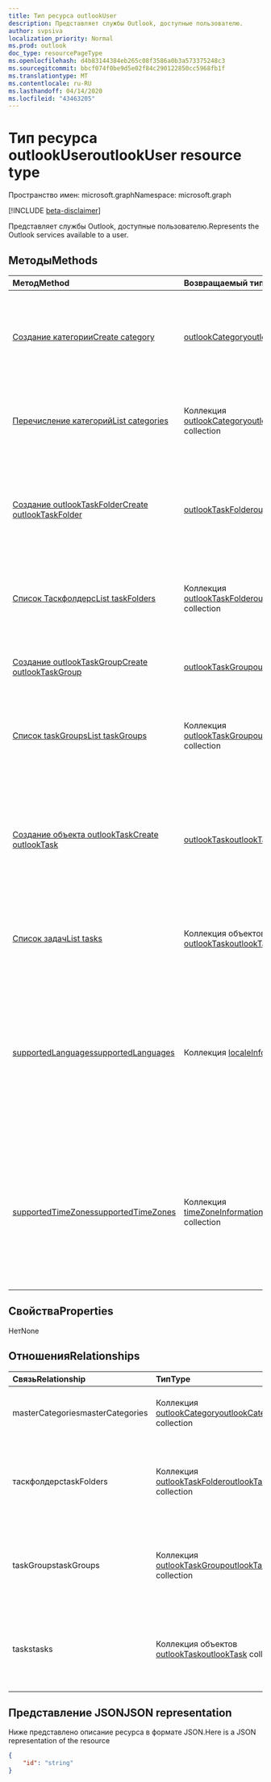```yaml
---
title: Тип ресурса outlookUser
description: Представляет службы Outlook, доступные пользователю.
author: svpsiva
localization_priority: Normal
ms.prod: outlook
doc_type: resourcePageType
ms.openlocfilehash: d4b83144384eb265c08f3586a0b3a573375248c3
ms.sourcegitcommit: bbcf074f0be9d5e02f84c290122850cc5968fb1f
ms.translationtype: MT
ms.contentlocale: ru-RU
ms.lasthandoff: 04/14/2020
ms.locfileid: "43463205"
---
```

# <a name="outlookuser-resource-type"></a><span data-ttu-id="4f80b-103">Тип ресурса outlookUser</span><span class="sxs-lookup"><span data-stu-id="4f80b-103">outlookUser resource type</span></span>

<span data-ttu-id="4f80b-104">Пространство имен: microsoft.graph</span><span class="sxs-lookup"><span data-stu-id="4f80b-104">Namespace: microsoft.graph</span></span>

[!INCLUDE [beta-disclaimer](../../includes/beta-disclaimer.md)]

<span data-ttu-id="4f80b-105">Представляет службы Outlook, доступные пользователю.</span><span class="sxs-lookup"><span data-stu-id="4f80b-105">Represents the Outlook services available to a user.</span></span>


## <a name="methods"></a><span data-ttu-id="4f80b-106">Методы</span><span class="sxs-lookup"><span data-stu-id="4f80b-106">Methods</span></span>

| <span data-ttu-id="4f80b-107">Метод</span><span class="sxs-lookup"><span data-stu-id="4f80b-107">Method</span></span>           | <span data-ttu-id="4f80b-108">Возвращаемый тип</span><span class="sxs-lookup"><span data-stu-id="4f80b-108">Return Type</span></span>    |<span data-ttu-id="4f80b-109">Описание</span><span class="sxs-lookup"><span data-stu-id="4f80b-109">Description</span></span>|
|:---------------|:--------|:----------|
|[<span data-ttu-id="4f80b-110">Создание категории</span><span class="sxs-lookup"><span data-stu-id="4f80b-110">Create category</span></span>](../api/outlookuser-post-mastercategories.md) | [<span data-ttu-id="4f80b-111">outlookCategory</span><span class="sxs-lookup"><span data-stu-id="4f80b-111">outlookCategory</span></span>](outlookcategory.md) |<span data-ttu-id="4f80b-112">Создание объекта **outlookCategory** в основном списке категорий пользователя.</span><span class="sxs-lookup"><span data-stu-id="4f80b-112">Create an **outlookCategory** object in the user's master list of categories.</span></span>|
|[<span data-ttu-id="4f80b-113">Перечисление категорий</span><span class="sxs-lookup"><span data-stu-id="4f80b-113">List categories</span></span>](../api/outlookuser-list-mastercategories.md) | <span data-ttu-id="4f80b-114">Коллекция [outlookCategory](outlookcategory.md)</span><span class="sxs-lookup"><span data-stu-id="4f80b-114">[outlookCategory](outlookcategory.md) collection</span></span> |<span data-ttu-id="4f80b-115">Получение всех категорий, определенных для пользователя.</span><span class="sxs-lookup"><span data-stu-id="4f80b-115">Get all the categories that have been defined for the user.</span></span>|
|[<span data-ttu-id="4f80b-116">Создание outlookTaskFolder</span><span class="sxs-lookup"><span data-stu-id="4f80b-116">Create outlookTaskFolder</span></span>](../api/outlookuser-post-taskfolders.md) |[<span data-ttu-id="4f80b-117">outlookTaskFolder</span><span class="sxs-lookup"><span data-stu-id="4f80b-117">outlookTaskFolder</span></span>](outlooktaskfolder.md)| <span data-ttu-id="4f80b-118">Создайте папку задач в группе задач по умолчанию (`My Tasks`) почтового ящика пользователя.</span><span class="sxs-lookup"><span data-stu-id="4f80b-118">Create a task folder in the default task group (`My Tasks`) of the user's mailbox.</span></span>|
|[<span data-ttu-id="4f80b-119">Список Таскфолдерс</span><span class="sxs-lookup"><span data-stu-id="4f80b-119">List taskFolders</span></span>](../api/outlookuser-list-taskfolders.md) |<span data-ttu-id="4f80b-120">Коллекция [outlookTaskFolder](outlooktaskfolder.md)</span><span class="sxs-lookup"><span data-stu-id="4f80b-120">[outlookTaskFolder](outlooktaskfolder.md) collection</span></span>| <span data-ttu-id="4f80b-121">Получение всех папок задач Outlook в почтовом ящике пользователя.</span><span class="sxs-lookup"><span data-stu-id="4f80b-121">Get all the Outlook task folders in the user's mailbox.</span></span>|
|[<span data-ttu-id="4f80b-122">Создание outlookTaskGroup</span><span class="sxs-lookup"><span data-stu-id="4f80b-122">Create outlookTaskGroup</span></span>](../api/outlookuser-post-taskgroups.md) |[<span data-ttu-id="4f80b-123">outlookTaskGroup</span><span class="sxs-lookup"><span data-stu-id="4f80b-123">outlookTaskGroup</span></span>](outlooktaskgroup.md)| <span data-ttu-id="4f80b-124">Создайте группу задач Outlook в почтовом ящике пользователя.</span><span class="sxs-lookup"><span data-stu-id="4f80b-124">Create an Outlook task group in the user's mailbox.</span></span>|
|[<span data-ttu-id="4f80b-125">Список taskGroups</span><span class="sxs-lookup"><span data-stu-id="4f80b-125">List taskGroups</span></span>](../api/outlookuser-list-taskgroups.md) |<span data-ttu-id="4f80b-126">Коллекция [outlookTaskGroup](outlooktaskgroup.md)</span><span class="sxs-lookup"><span data-stu-id="4f80b-126">[outlookTaskGroup](outlooktaskgroup.md) collection</span></span>| <span data-ttu-id="4f80b-127">Получение всех групп задач Outlook в почтовом ящике пользователя.</span><span class="sxs-lookup"><span data-stu-id="4f80b-127">Get all the Outlook task groups in the user's mailbox.</span></span>|
|[<span data-ttu-id="4f80b-128">Создание объекта outlookTask</span><span class="sxs-lookup"><span data-stu-id="4f80b-128">Create outlookTask</span></span>](../api/outlookuser-post-tasks.md) |[<span data-ttu-id="4f80b-129">outlookTask</span><span class="sxs-lookup"><span data-stu-id="4f80b-129">outlookTask</span></span>](outlooktask.md)| <span data-ttu-id="4f80b-130">Создайте задачу Outlook в группе задач по умолчанию (`My Tasks`) и папке задач по умолчанию (`Tasks`) в почтовом ящике пользователя.</span><span class="sxs-lookup"><span data-stu-id="4f80b-130">Create an Outlook task in the default task group (`My Tasks`) and default task folder (`Tasks`) in the user's mailbox.</span></span>|
|[<span data-ttu-id="4f80b-131">Список задач</span><span class="sxs-lookup"><span data-stu-id="4f80b-131">List tasks</span></span>](../api/outlookuser-list-tasks.md) |<span data-ttu-id="4f80b-132">Коллекция объектов [outlookTask](outlooktask.md)</span><span class="sxs-lookup"><span data-stu-id="4f80b-132">[outlookTask](outlooktask.md) collection</span></span>| <span data-ttu-id="4f80b-133">Получение всех задач Outlook в почтовом ящике пользователя.</span><span class="sxs-lookup"><span data-stu-id="4f80b-133">Get all the Outlook tasks in the user's mailbox.</span></span>|
|[<span data-ttu-id="4f80b-134">supportedLanguages</span><span class="sxs-lookup"><span data-stu-id="4f80b-134">supportedLanguages</span></span>](../api/outlookuser-supportedlanguages.md) | <span data-ttu-id="4f80b-135">Коллекция [localeInfo](localeinfo.md)</span><span class="sxs-lookup"><span data-stu-id="4f80b-135">[localeInfo](localeinfo.md) collection</span></span> | <span data-ttu-id="4f80b-136">Получение списка языковых стандартов и языков, который поддерживается для пользователя, в соответствии с настройкой на сервере почтовых ящиков этого пользователя.</span><span class="sxs-lookup"><span data-stu-id="4f80b-136">Get the list of locales and languages that is supported for the user, as configured on the user's mailbox server.</span></span> |
|[<span data-ttu-id="4f80b-137">supportedTimeZones</span><span class="sxs-lookup"><span data-stu-id="4f80b-137">supportedTimeZones</span></span>](../api/outlookuser-supportedtimezones.md) | <span data-ttu-id="4f80b-138">Коллекция [timeZoneInformation](timezoneinformation.md)</span><span class="sxs-lookup"><span data-stu-id="4f80b-138">[timeZoneInformation](timezoneinformation.md) collection</span></span> | <span data-ttu-id="4f80b-139">Получение списка часовых поясов, который поддерживается для пользователя, в соответствии с настройкой на сервере почтовых ящиков этого пользователя.</span><span class="sxs-lookup"><span data-stu-id="4f80b-139">Get the list of time zones that is supported for the user, as configured on the user's mailbox server.</span></span> |


## <a name="properties"></a><span data-ttu-id="4f80b-140">Свойства</span><span class="sxs-lookup"><span data-stu-id="4f80b-140">Properties</span></span>
<span data-ttu-id="4f80b-141">Нет</span><span class="sxs-lookup"><span data-stu-id="4f80b-141">None</span></span>

## <a name="relationships"></a><span data-ttu-id="4f80b-142">Отношения</span><span class="sxs-lookup"><span data-stu-id="4f80b-142">Relationships</span></span>
| <span data-ttu-id="4f80b-143">Связь</span><span class="sxs-lookup"><span data-stu-id="4f80b-143">Relationship</span></span> | <span data-ttu-id="4f80b-144">Тип</span><span class="sxs-lookup"><span data-stu-id="4f80b-144">Type</span></span>   |<span data-ttu-id="4f80b-145">Описание</span><span class="sxs-lookup"><span data-stu-id="4f80b-145">Description</span></span>|
|:---------------|:--------|:----------|
|<span data-ttu-id="4f80b-146">masterCategories</span><span class="sxs-lookup"><span data-stu-id="4f80b-146">masterCategories</span></span>|<span data-ttu-id="4f80b-147">Коллекция [outlookCategory](../resources/outlookcategory.md)</span><span class="sxs-lookup"><span data-stu-id="4f80b-147">[outlookCategory](../resources/outlookcategory.md) collection</span></span>| <span data-ttu-id="4f80b-148">Список категорий, определенных для пользователя.</span><span class="sxs-lookup"><span data-stu-id="4f80b-148">A list of categories defined for the user.</span></span> | 
|<span data-ttu-id="4f80b-149">таскфолдерс</span><span class="sxs-lookup"><span data-stu-id="4f80b-149">taskFolders</span></span>|<span data-ttu-id="4f80b-150">Коллекция [outlookTaskFolder](outlooktaskfolder.md)</span><span class="sxs-lookup"><span data-stu-id="4f80b-150">[outlookTaskFolder](outlooktaskfolder.md) collection</span></span>| <span data-ttu-id="4f80b-151">Папки задач Outlook пользователя.</span><span class="sxs-lookup"><span data-stu-id="4f80b-151">The user's Outlook task folders.</span></span> <span data-ttu-id="4f80b-152">Только для чтения.</span><span class="sxs-lookup"><span data-stu-id="4f80b-152">Read-only.</span></span> <span data-ttu-id="4f80b-153">Допускается значение null.</span><span class="sxs-lookup"><span data-stu-id="4f80b-153">Nullable.</span></span>|
|<span data-ttu-id="4f80b-154">taskGroups</span><span class="sxs-lookup"><span data-stu-id="4f80b-154">taskGroups</span></span>|<span data-ttu-id="4f80b-155">Коллекция [outlookTaskGroup](outlooktaskgroup.md)</span><span class="sxs-lookup"><span data-stu-id="4f80b-155">[outlookTaskGroup](outlooktaskgroup.md) collection</span></span>| <span data-ttu-id="4f80b-156">Группы задач Outlook пользователя.</span><span class="sxs-lookup"><span data-stu-id="4f80b-156">The user's Outlook task groups.</span></span> <span data-ttu-id="4f80b-157">Только для чтения.</span><span class="sxs-lookup"><span data-stu-id="4f80b-157">Read-only.</span></span> <span data-ttu-id="4f80b-158">Допускается значение null.</span><span class="sxs-lookup"><span data-stu-id="4f80b-158">Nullable.</span></span>|
|<span data-ttu-id="4f80b-159">tasks</span><span class="sxs-lookup"><span data-stu-id="4f80b-159">tasks</span></span>|<span data-ttu-id="4f80b-160">Коллекция объектов [outlookTask](outlooktask.md)</span><span class="sxs-lookup"><span data-stu-id="4f80b-160">[outlookTask](outlooktask.md) collection</span></span>| <span data-ttu-id="4f80b-161">Задачи Outlook пользователя.</span><span class="sxs-lookup"><span data-stu-id="4f80b-161">The user's Outlook tasks.</span></span> <span data-ttu-id="4f80b-162">Только для чтения.</span><span class="sxs-lookup"><span data-stu-id="4f80b-162">Read-only.</span></span> <span data-ttu-id="4f80b-163">Допускается значение null.</span><span class="sxs-lookup"><span data-stu-id="4f80b-163">Nullable.</span></span>|

## <a name="json-representation"></a><span data-ttu-id="4f80b-164">Представление JSON</span><span class="sxs-lookup"><span data-stu-id="4f80b-164">JSON representation</span></span>

<span data-ttu-id="4f80b-165">Ниже представлено описание ресурса в формате JSON.</span><span class="sxs-lookup"><span data-stu-id="4f80b-165">Here is a JSON representation of the resource</span></span>

<!-- {
  "blockType": "resource",
  "keyProperty": "id",
  "baseType":"microsoft.graph.entity",  
  "@odata.type": "microsoft.graph.outlookUser"
}-->
```json
{  
    "id": "string"
}

```

<!-- uuid: 8fcb5dbc-d5aa-4681-8e31-b001d5168d79
2015-10-25 14:57:30 UTC -->
<!--
{
  "type": "#page.annotation",
  "description": "outlookUser resource",
  "keywords": "",
  "section": "documentation",
  "tocPath": "",
  "suppressions": []
}
-->
